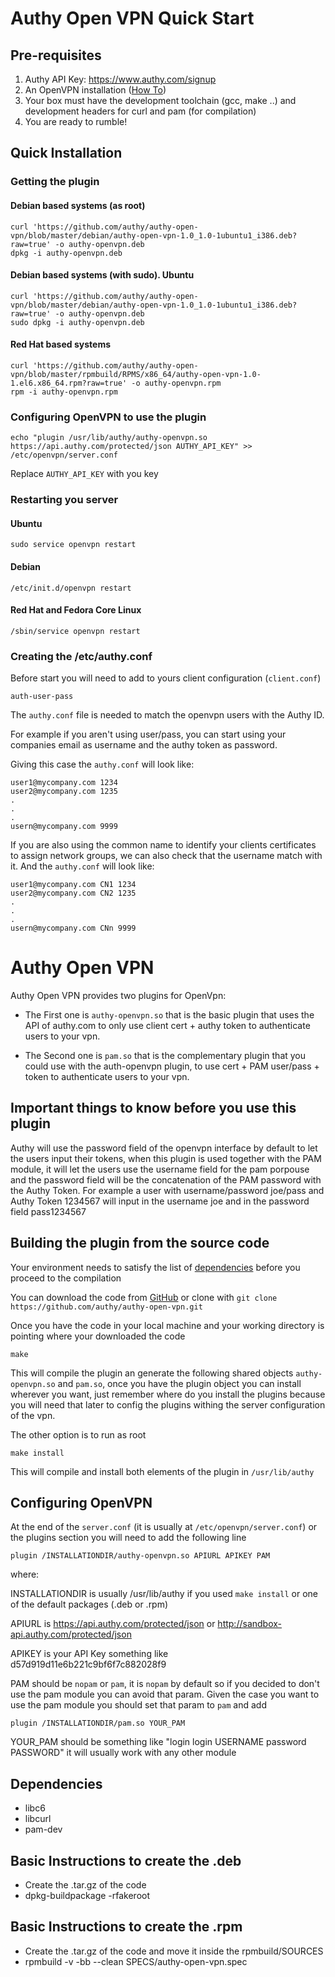 # Authy Open VPN Quick Start

## Pre-requisites

1. Authy API Key: https://www.authy.com/signup
2. An OpenVPN installation ([How To](http://openvpn.net/index.php/open-source/documentation/howto.html))
3. Your box must have the development toolchain (gcc, make ..) and
development  headers for curl and pam (for compilation)
4. You are ready to rumble!

## Quick Installation

### Getting the plugin

#### Debian based systems (as root)

	curl 'https://github.com/authy/authy-open-vpn/blob/master/debian/authy-open-vpn-1.0_1.0-1ubuntu1_i386.deb?raw=true'	-o authy-openvpn.deb
	dpkg -i authy-openvpn.deb

#### Debian based systems (with sudo). Ubuntu

	curl 'https://github.com/authy/authy-open-vpn/blob/master/debian/authy-open-vpn-1.0_1.0-1ubuntu1_i386.deb?raw=true'	-o authy-openvpn.deb
	sudo dpkg -i authy-openvpn.deb

#### Red Hat based systems

	curl 'https://github.com/authy/authy-open-vpn/blob/master/rpmbuild/RPMS/x86_64/authy-open-vpn-1.0-1.el6.x86_64.rpm?raw=true' -o authy-openvpn.rpm
	rpm -i authy-openvpn.rpm

### Configuring OpenVPN to use the plugin

	echo "plugin /usr/lib/authy/authy-openvpn.so https://api.authy.com/protected/json AUTHY_API_KEY" >> /etc/openvpn/server.conf

Replace `AUTHY_API_KEY` with you key

### Restarting you server

#### Ubuntu

	sudo service openvpn restart

#### Debian

	/etc/init.d/openvpn restart
    
#### Red Hat and Fedora Core Linux

	/sbin/service openvpn restart
    
### Creating the /etc/authy.conf

Before start you will need to add to yours client configuration
(`client.conf`)

	auth-user-pass

The `authy.conf` file is needed to match the openvpn users with the
Authy ID.

For example if you aren't using user/pass, you can start using your
companies email as username and the authy token as password.

Giving this case the `authy.conf` will look like:

	user1@mycompany.com 1234
	user2@mycompany.com 1235
	.
	.
	.
	usern@mycompany.com 9999

If you are also using the common name to identify your clients
certificates to assign network groups, we can also check that the
username match with it. And the `authy.conf` will look like:

	user1@mycompany.com CN1 1234
	user2@mycompany.com CN2 1235
	.
	.
	.
	usern@mycompany.com CNn 9999



# Authy Open VPN

 Authy Open VPN provides two plugins for OpenVpn:
 
 * The First one is `authy-openvpn.so` that is the basic plugin that
   uses the API of authy.com to only use client cert + authy token to
   authenticate users to your vpn.
   
 * The Second one is `pam.so` that is the complementary plugin that
   you could use with the auth-openvpn plugin, to use cert +
   PAM user/pass + token to authenticate users to your vpn.
   
## Important things to know before you use this plugin

Authy will use the password field of the openvpn interface by default
to let the users input their tokens, when this plugin is used together
with the PAM module, it will let the users use the username field for
the pam porpouse and the password field will be the concatenation of
the PAM password with the Authy Token. For example a user with
username/password joe/pass and Authy Token 1234567 will input in the
username joe and in the password field pass1234567

## Building the plugin from the source code

Your environment needs to satisfy the list of
[dependencies](#dependencies) before you proceed to the compilation

You can download the code from
[GitHub](https://github.com/authy/authy-open-vpn/archive/master.zip)
or clone with `git clone https://github.com/authy/authy-open-vpn.git`

Once you have the code in your local machine and your working
directory is pointing where your downloaded the code

	make

This will compile the plugin an generate the following shared objects
`authy-openvpn.so` and `pam.so`, once you have the plugin object you
can install wherever you want, just remember where do you install the
plugins because you will need that later to config the plugins withing
the server configuration of the vpn.

The other option is to run as root

	make install

This will compile and install both elements of the plugin in
`/usr/lib/authy`


## Configuring OpenVPN

At the end of the `server.conf` (it is usually at
`/etc/openvpn/server.conf`) or the plugins section you will need to
add the following line

	plugin /INSTALLATIONDIR/authy-openvpn.so APIURL APIKEY PAM

where:

INSTALLATIONDIR is usually /usr/lib/authy if you used `make install`
or one of the default packages (.deb or .rpm)

APIURL is https://api.authy.com/protected/json or
http://sandbox-api.authy.com/protected/json

APIKEY is your API Key something like d57d919d11e6b221c9bf6f7c882028f9

PAM should be `nopam` or `pam`, it is `nopam` by default so if you
decided to don't use the pam module you can avoid that param. Given
the case you want to use the pam module you should set that param to
`pam` and add

	plugin /INSTALLATIONDIR/pam.so YOUR_PAM

YOUR_PAM should be something like "login login USERNAME password
PASSWORD" it will usually work with any other module

## Dependencies

* libc6
* libcurl
* pam-dev

## Basic Instructions to create the .deb

* Create the .tar.gz of the code
* dpkg-buildpackage -rfakeroot

## Basic Instructions to create the .rpm

* Create the .tar.gz of the code and move it inside the rpmbuild/SOURCES
* rpmbuild -v -bb --clean SPECS/authy-open-vpn.spec
